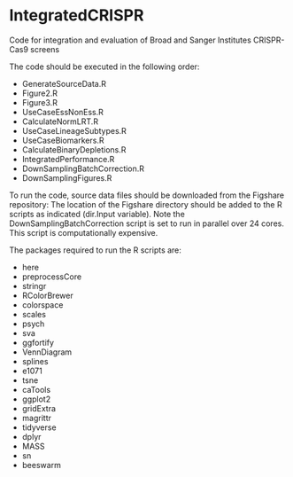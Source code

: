 # IntegratedCRISPR
Code for integration and evaluation of Broad and Sanger Institutes CRISPR-Cas9 screens 


The code should be executed in the following order:
* GenerateSourceData.R
* Figure2.R
* Figure3.R
* UseCaseEssNonEss.R
* CalculateNormLRT.R
* UseCaseLineageSubtypes.R
* UseCaseBiomarkers.R
* CalculateBinaryDepletions.R
* IntegratedPerformance.R
* DownSamplingBatchCorrection.R
* DownSamplingFigures.R

To run the code, source data files should be downloaded from the Figshare repository: 
The location of the Figshare directory should be added to the R scripts as indicated (dir.Input variable). Note the DownSamplingBatchCorrection script is set to run in parallel over 24 cores. This script is computationally expensive.

The packages required to run the R scripts are:
* here
* preprocessCore
* stringr
* RColorBrewer
* colorspace
* scales
* psych
* sva
* ggfortify
* VennDiagram
* splines
* e1071
* tsne
* caTools
* ggplot2
* gridExtra
* magrittr
* tidyverse
* dplyr
* MASS
* sn
* beeswarm

